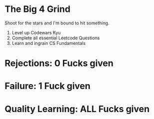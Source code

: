 # The Big 4 Grind

Shoot for the stars and I'm bound to hit something.

1. Level up Codewars Kyu
2. Complete all essential Leetcode Questions
3. Learn and ingrain CS Fundamentals


# Rejections: 0 Fucks given
# Failure: 1 Fuck given
# Quality Learning: ALL Fucks given

